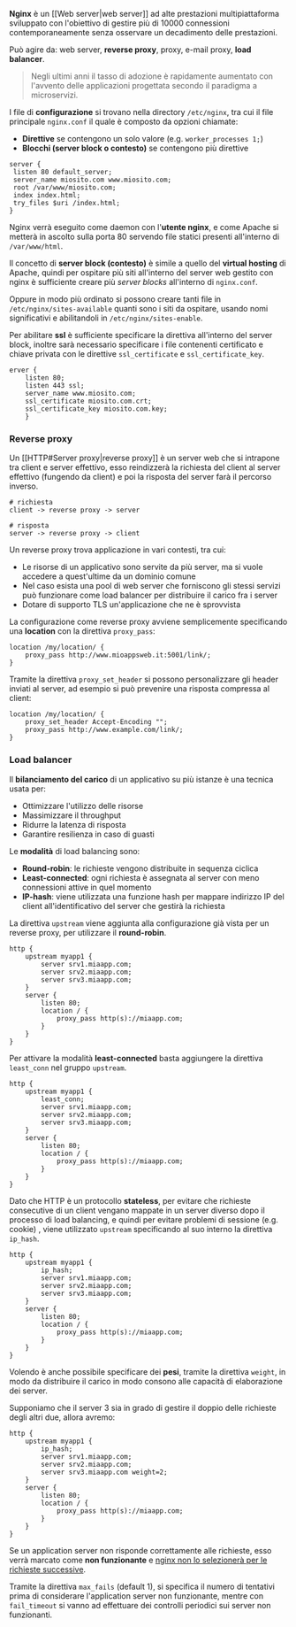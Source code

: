 **Nginx** è un [[Web server|web server]] ad alte prestazioni multipiattaforma sviluppato con l'obiettivo di gestire più di 10000 connessioni contemporaneamente senza osservare un decadimento delle prestazioni.

Può agire da: web server, **reverse proxy**, proxy, e-mail proxy, **load balancer**.
>Negli ultimi anni il tasso di adozione è rapidamente aumentato con l'avvento delle applicazioni progettata secondo il paradigma a microservizi.

I file di **configurazione** si trovano nella directory `/etc/nginx`, tra cui il file principale `nginx.conf` il quale è composto da opzioni chiamate:
- **Direttive** se contengono un solo valore (e.g. `worker_processes 1;`)
- **Blocchi (server block o contesto)** se contengono più direttive
```
server {
 listen 80 default_server;
 server_name miosito.com www.miosito.com;
 root /var/www/miosito.com;
 index index.html;
 try_files $uri /index.html;
}
```

Nginx verrà eseguito come daemon con l'**utente nginx**, e come Apache si metterà in ascolto sulla porta 80 servendo file statici presenti all'interno di `/var/www/html`.

Il concetto di **server block (contesto)** è simile a quello del **virtual hosting** di Apache, quindi per ospitare più siti all'interno del server web gestito con nginx è sufficiente creare più _server blocks_ all'interno di `nginx.conf`.

Oppure in modo più ordinato si possono creare tanti file in `/etc/nginx/sites-available` quanti sono i siti da ospitare, usando nomi significativi e abilitandoli in `/etc/nginx/sites-enable`.

Per abilitare **ssl** è sufficiente specificare la direttiva all'interno del server block, inoltre sarà necessario specificare i file contenenti certificato e chiave privata con le direttive `ssl_certificate` e `ssl_certificate_key`.
```
erver {
	listen 80;
	listen 443 ssl;
	server_name www.miosito.com;
	ssl_certificate miosito.com.crt;
	ssl_certificate_key miosito.com.key;
	}
```

### Reverse proxy
Un [[HTTP#Server proxy|reverse proxy]] è un server web che si intrapone tra client e server effettivo, esso reindizzerà la richiesta del client al server effettivo (fungendo da client) e poi la risposta del server farà il percorso inverso.
```
# richiesta
client -> reverse proxy -> server

# risposta
server -> reverse proxy -> client
```

Un reverse proxy trova applicazione in vari contesti, tra cui:
- Le risorse di un applicativo sono servite da più server, ma si vuole accedere a quest'ultime da un dominio comune
- Nel caso esista una pool di web server che forniscono gli stessi servizi può funzionare come load balancer per distribuire il carico fra i server
- Dotare di supporto TLS un'applicazione che ne è sprovvista

La configurazione come reverse proxy avviene semplicemente specificando una **location** con la direttiva `proxy_pass`:
```
location /my/location/ {
	proxy_pass http://www.mioappsweb.it:5001/link/;
}
```

Tramite la direttiva `proxy_set_header` si possono personalizzare gli header inviati al server, ad esempio si può prevenire una risposta compressa al client:
```
location /my/location/ {
	proxy_set_header Accept-Encoding "";
	proxy_pass http://www.example.com/link/;
}
```

### Load balancer
Il **bilanciamento del carico** di un applicativo su più istanze è una tecnica usata per:
- Ottimizzare l'utilizzo delle risorse
- Massimizzare il throughput
- Ridurre la latenza di risposta
- Garantire resilienza in caso di guasti

Le **modalità** di load balancing sono:
- **Round-robin**: le richieste vengono distribuite in sequenza ciclica
- **Least-connected**: ogni richiesta è assegnata al server con meno connessioni attive in quel momento
- **IP-hash**: viene utilizzata una funzione hash per mappare indirizzo IP del client all'identificativo del server che gestirà la richiesta

La direttiva `upstream` viene aggiunta alla configurazione già vista per un reverse proxy, per utilizzare il **round-robin**.
```
http {
	upstream myapp1 {
		server srv1.miaapp.com;
		server srv2.miaapp.com;
		server srv3.miaapp.com;
	}
	server {
		listen 80;
		location / {
			proxy_pass http(s)://miaapp.com;
		}
	}
}
```


Per attivare la modalità **least-connected** basta aggiungere la direttiva `least_conn` nel gruppo `upstream`.
```
http {
	upstream myapp1 {
		least_conn;
		server srv1.miaapp.com;
		server srv2.miaapp.com;
		server srv3.miaapp.com;
	}
	server {
		listen 80;
		location / {
			proxy_pass http(s)://miaapp.com;
		}
	}
}
```

Dato che HTTP è un protocollo **stateless**, per evitare che richieste consecutive di un client vengano mappate in un server diverso dopo il processo di load balancing, e quindi per evitare problemi di sessione (e.g. cookie) , viene utilizzato `upstream` specificando al suo interno la direttiva `ip_hash`.
```
http {
	upstream myapp1 {
		ip_hash;
		server srv1.miaapp.com;
		server srv2.miaapp.com;
		server srv3.miaapp.com;
	}
	server {
		listen 80;
		location / {
			proxy_pass http(s)://miaapp.com;
		}
	}
}
```

Volendo è anche possibile specificare dei **pesi**, tramite la direttiva `weight`, in modo da distribuire il carico in modo consono alle capacità di elaborazione dei server.

Supponiamo che il server 3 sia in grado di gestire il doppio delle richieste degli altri due, allora avremo:
```
http {
	upstream myapp1 {
		ip_hash;
		server srv1.miaapp.com;
		server srv2.miaapp.com;
		server srv3.miaapp.com weight=2;
	}
	server {
		listen 80;
		location / {
			proxy_pass http(s)://miaapp.com;
		}
	}
}
```

Se un application server non risponde correttamente alle richieste, esso verrà marcato come **non funzionante** e <u>nginx non lo selezionerà per le richieste successive</u>.

Tramite la direttiva `max_fails` (default 1), si specifica il numero di tentativi prima di considerare l'application server non funzionante, mentre con `fail_timeout` si vanno ad effettuare dei controlli periodici sui server non funzionanti.
